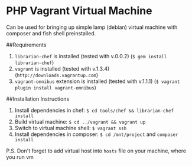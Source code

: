 PHP Vagrant Virtual Machine
===========================

Can be used for bringing up simple lamp (debian) virtual machine with composer and fish shell preinstalled.

##Requirements
1. `librarian-chef` is installed (tested with v.0.0.2)
   (`$ gem install librarian-chef`)
1. `vagrant` is installed (tested with v.1.3.4)
   (`http://downloads.vagrantup.com`)
1. `vagrant-omnibus` extension is installed (tested with v.1.1.1)
   (`$ vagrant plugin install vagrant-omnibus`)

##Installation Instructions

1. Install dependencies in chef: `$ cd tools/chef && librarian-chef install`
1. Build virtual machine: `$ cd ../vagrant && vagrant up`
1. Switch to virtual machine shell: `$ vagrant ssh`
1. Install dependencies in composer: `$ cd /mnt/project` and `composer install`

P.S. Don't forget to add virtual host into `hosts` file on your machine, where you run vm
